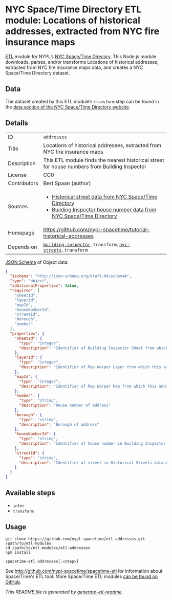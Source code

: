 # NYC Space/Time Directory ETL module: Locations of historical addresses, extracted from NYC fire insurance maps

[ETL](https://en.wikipedia.org/wiki/Extract,_transform,_load) module for NYPL’s [NYC Space/Time Direcory](http://spacetime.nypl.org/). This Node.js module downloads, parses, and/or transforms Locations of historical addresses, extracted from NYC fire insurance maps data, and creates a NYC Space/Time Directory dataset.


## Data

The dataset created by this ETL module’s `transform` step can be found in the [data section of the NYC Space/Time Directory website](http://spacetime.nypl.org/#data-addresses).

## Details

<table>
<tbody>

<tr>
<td>ID</td>
<td><code>addresses</code></td>
</tr>

<tr>
<td>Title</td>
<td>Locations of historical addresses, extracted from NYC fire insurance maps</td>
</tr>

<tr>
<td>Description</td>
<td>This ETL module finds the nearest historical street for house numbers from Building Inspector</td>
</tr>

<tr>
<td>License</td>
<td>CC0</td>
</tr>

<tr>
<td>Contributors</td>
<td>Bert Spaan (author)</td>
</tr>

<tr>
<td>Sources</td>
<td><ul><li><a href="http://spacetime.nypl.org/#data-nyc-streets">Historical street data from NYC Space/Time Directory</a></li><li><a href="http://spacetime.nypl.org/#data-building-inspector">Building Inspector house number data from NYC Space/Time Directory</a></li></ul></td>
</tr>

<tr>
<td>Homepage</td>
<td><a href="https://github.com/nypl-spacetime/tutorial-historical-addresses">https://github.com/nypl-spacetime/tutorial-historical-addresses</a></td>
</tr>

<tr>
<td>Depends on</td>
<td><code><a href="https://github.com/nypl-spacetime/etl-building-inspector">building-inspector</a>.transform</code>, <code><a href="https://github.com/nypl-spacetime/etl-nyc-streets">nyc-streets</a>.transform</code></td>
</tr>
</tbody>
</table>

[JSON Schema](http://json-schema.org/) of Object data:

```json
{
  "$schema": "http://json-schema.org/draft-04/schema#",
  "type": "object",
  "additionalProperties": false,
  "required": [
    "sheetId",
    "layerId",
    "mapId",
    "houseNumberId",
    "streetId",
    "borough",
    "number"
  ],
  "properties": {
    "sheetId": {
      "type": "integer",
      "description": "Identifier of Building Inspector Sheet from which this address was transcribed"
    },
    "layerId": {
      "type": "integer",
      "description": "Identifier of Map Warper Layer from which this address was transcribed"
    },
    "mapId": {
      "type": "integer",
      "description": "Identifier of Map Warper Map from which this address was transcribed"
    },
    "number": {
      "type": "string",
      "description": "House number of address"
    },
    "borough": {
      "type": "string",
      "description": "Borough of address"
    },
    "houseNumberId": {
      "type": "string",
      "description": "Identifier of house number in Building Inspector dataset"
    },
    "streetId": {
      "type": "string",
      "description": "Identifier of street in Historical Streets dataset"
    }
  }
}
```

## Available steps

  - `infer`
  - `transform`

## Usage

```
git clone https://github.com/nypl-spacetime/etl-addresses.git /path/to/etl-modules
cd /path/to/etl-modules/etl-addresses
npm install

spacetime-etl addresses[.<step>]
```

See http://github.com/nypl-spacetime/spacetime-etl for information about Space/Time's ETL tool. More Space/Time ETL modules [can be found on GitHub](https://github.com/search?utf8=%E2%9C%93&q=org%3Anypl-spacetime+etl-&type=Repositories&ref=advsearch&l=&l=).

_This README file is generated by [generate-etl-readme](https://github.com/nypl-spacetime/generate-etl-readme)._
